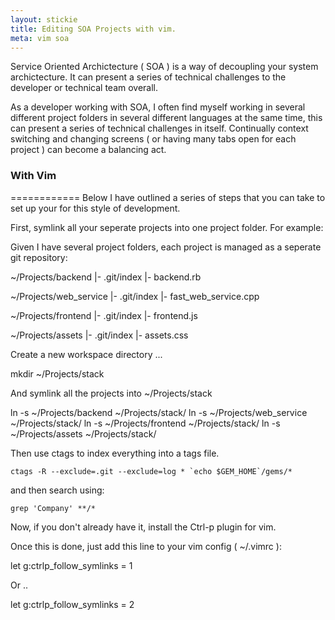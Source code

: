 ```yaml
---
layout: stickie
title: Editing SOA Projects with vim.
meta: vim soa
---
```


Service Oriented Archictecture ( SOA ) is a way of decoupling your system archictecture. It can present a series of technical challenges to the developer or technical team overall.

As a developer working with SOA, I often find myself working in several different project folders in several different languages at the same time, this can present a series of technical challenges in itself. Continually context switching and changing screens ( or having many tabs open for each project ) can become a balancing act.

### With Vim
============
Below I have outlined a series of steps that you can take to set up your for this style of development.

First, symlink all your seperate projects into one project folder. For example:

Given I have several project folders, each project is managed as a seperate git repository:

  ~/Projects/backend
    |- .git/index
    |- backend.rb

  ~/Projects/web_service
    |- .git/index
    |- fast_web_service.cpp

  ~/Projects/frontend
    |- .git/index
    |- frontend.js

  ~/Projects/assets
    |- .git/index
    |- assets.css

Create a new workspace directory ...

mkdir  ~/Projects/stack

And symlink all the projects into ~/Projects/stack

ln -s ~/Projects/backend ~/Projects/stack/
ln -s ~/Projects/web_service ~/Projects/stack/
ln -s ~/Projects/frontend ~/Projects/stack/
ln -s ~/Projects/assets ~/Projects/stack/

Then use ctags to index everything into a tags file.

    ctags -R --exclude=.git --exclude=log * `echo $GEM_HOME`/gems/*

and then search using:

    grep 'Company' **/*

Now, if you don't already have it, install the Ctrl-p plugin for vim.

Once this is done, just add this line to your vim config ( ~/.vimrc ):

  let g:ctrlp_follow_symlinks = 1

Or ..

  let g:ctrlp_follow_symlinks = 2

